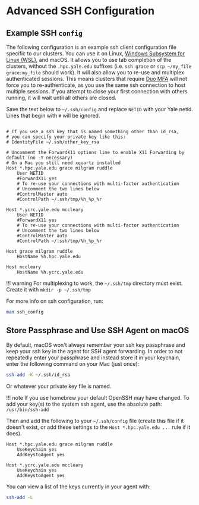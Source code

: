 # Advanced SSH Configuration

## Example SSH `config`

The following configuration is an example ssh client configuration file specific to our clusters. You can use it on Linux, [Windows Subsystem for Linux (WSL)](https://docs.microsoft.com/en-us/windows/wsl/install-win10), and macOS. It allows you to use tab completion of the clusters, without the `.hpc.yale.edu` suffixes (i.e. `ssh grace` or `scp ~/my_file grace:my_file` should work). It will also allow you to re-use and multiplex authenticated sessions. This means clusters that require [Duo MFA](/clusters-at-yale/access/mfa) will not force you to re-authenticate, as you use the same ssh connection to host multiple sessions. If you attempt to close your first connection with others running, it will wait until all others are closed.

Save the text below to `~/.ssh/config` and replace `NETID` with your Yale netid. Lines that begin with `#` will be ignored.

```

# If you use a ssh key that is named something other than id_rsa,
# you can specify your private key like this:
# IdentityFile ~/.ssh/other_key_rsa

# Uncomment the ForwardX11 options line to enable X11 Forwarding by default (no -Y necessary)
# On a Mac you still need xquartz installed
Host *.hpc.yale.edu grace milgram ruddle
    User NETID
    #ForwardX11 yes
    # To re-use your connections with multi-factor authentication
    # Uncomment the two lines below
    #ControlMaster auto
    #ControlPath ~/.ssh/tmp/%h_%p_%r

Host *.ycrc.yale.edu mccleary
    User NETID
    #ForwardX11 yes
    # To re-use your connections with multi-factor authentication
    # Uncomment the two lines below
    #ControlMaster auto
    #ControlPath ~/.ssh/tmp/%h_%p_%r

Host grace milgram ruddle
    HostName %h.hpc.yale.edu

Host mccleary
    HostName %h.ycrc.yale.edu
```

!!! warning
    For multiplexing to work, the `~/.ssh/tmp` directory must exist. Create it with `mkdir -p ~/.ssh/tmp`

For more info on ssh configuration, run:

``` bash
man ssh_config
```

## Store Passphrase and Use SSH Agent on macOS

By default, macOS won't always remember your ssh key passphrase and keep your ssh key in the agent for SSH agent forwarding. In order to not repeatedly enter your passphrase and instead store it in your keychain, enter the following command on your Mac (just once):

``` bash
ssh-add -K ~/.ssh/id_rsa
```

Or whatever your private key file is named.

!!! note
    If you use homebrew your default OpenSSH may have changed. To add your key(s) to the system ssh agent, use the absolute path: `/usr/bin/ssh-add`

Then and add the following to your `~/.ssh/config` file (create this file if it doesn't exist, or add these settings to the `Host *.hpc.yale.edu ...` rule if it does).

```
Host *.hpc.yale.edu grace milgram ruddle
    UseKeychain yes
    AddKeystoAgent yes

Host *.ycrc.yale.edu mccleary
    UseKeychain yes
    AddKeystoAgent yes

```

You can view a list of the keys currently in your agent with:

``` bash
ssh-add -L
```
